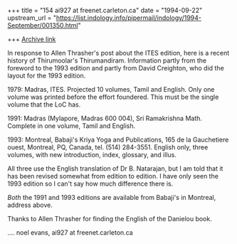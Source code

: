 +++
title = "154 ai927 at freenet.carleton.ca"
date = "1994-09-22"
upstream_url = "https://list.indology.info/pipermail/indology/1994-September/001350.html"

+++
[Archive link](https://list.indology.info/pipermail/indology/1994-September/001350.html)

In response to Allen Thrasher's post about the ITES edition, 
here is a recent history of Thirumoolar's Thirumandiram. 
Information partly from the foreword to the 1993 edition and 
partly from David Creighton, who did the layout for the 1993 
edition. 

1979:     Madras, ITES.  Projected 10 volumes, Tamil and 
          English.  Only one volume was printed before the 
          effort foundered.  This must be the single volume 
          that the LoC has. 

1991:     Madras (Mylapore, Madras 600 004), Sri Ramakrishna 
          Math.  Complete in one volume, Tamil and English. 

1993:     Montreal, Babaji's Kriya Yoga and Publications, 
          165 de la Gauchetiere ouest, Montreal, PQ, 
          Canada, tel. (514) 284-3551.  English only, 
          three volumes, with new introduction, index, 
          glossary, and illus. 

All three use the English translation of Dr B. Natarajan, but I 
am told that it has been revised somewhat from edition to edition. 
I have only seen the 1993 edition so I can't say how much 
difference there is. 

*Both* the 1991 and 1993 editions are available from Babaji's 
in Montreal, address above. 

Thanks to Allen Thrasher for finding the English of the 
Danielou book. 

   .... noel evans, ai927 at freenet.carleton.ca 






